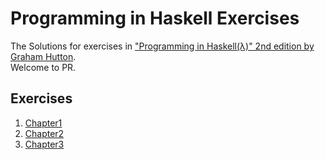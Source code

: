 # Programming in Haskell Exercises
The Solutions for exercises in ["Programming in Haskell(λ)" 2nd edition by Graham Hutton](http://www.cs.nott.ac.uk/~pszgmh/pih.html). <br>
Welcome to PR.
## Exercises
1. [Chapter1](./Exercises/ch1.lhs)
2. [Chapter2](./Exercises/ch2.lhs)
3. [Chapter3](./Exercises/ch3.lhs)
